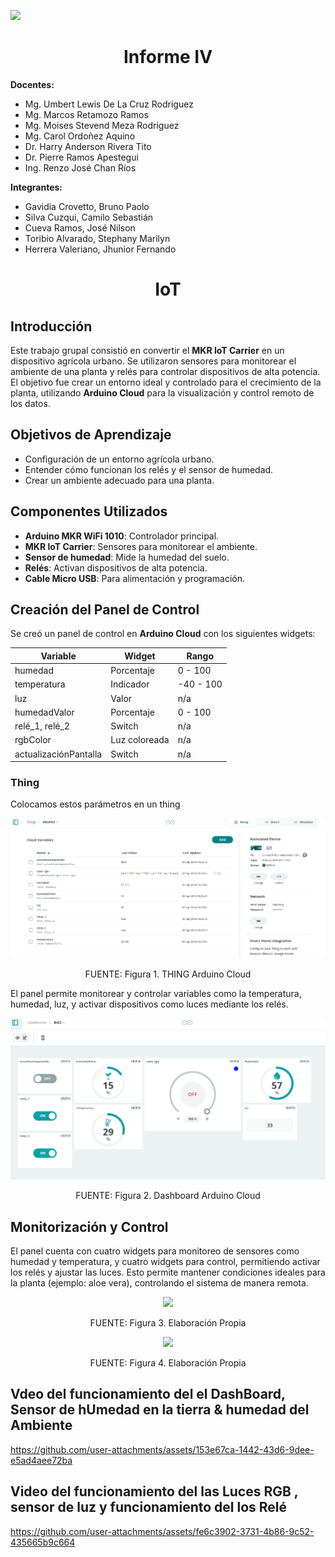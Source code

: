 <p align="left">
  <img src="https://seeklogo.com/images/U/u-cayetano-heredia-logo-CA435ADF8C-seeklogo.com.png" width="200">
  <h1 align="center">Informe IV</h1>
</p>
 
<strong>Docentes:</strong>
- Mg. Umbert Lewis De La Cruz Rodriguez 
- Mg. Marcos Retamozo Ramos
- Mg. Moises Stevend Meza Rodriguez
- Mg. Carol Ordoñez Aquino
- Dr. Harry Anderson Rivera Tito  
- Dr. Pierre Ramos Apestegui 
- Ing. Renzo José Chan Ríos

<strong>Integrantes:</strong>
- Gavidia Crovetto, Bruno Paolo
- Silva Cuzqui, Camilo Sebastián
- Cueva Ramos, José Nilson
- Toribio Alvarado, Stephany Marilyn
- Herrera Valeriano, Jhunior Fernando 

<p align="left">
  <h1 align="center">IoT</h1>
</p>

## Introducción
Este trabajo grupal consistió en convertir el **MKR IoT Carrier** en un dispositivo agrícola urbano. Se utilizaron sensores para monitorear el ambiente de una planta y relés para controlar dispositivos de alta potencia. El objetivo fue crear un entorno ideal y controlado para el crecimiento de la planta, utilizando **Arduino Cloud** para la visualización y control remoto de los datos.


## Objetivos de Aprendizaje
- Configuración de un entorno agrícola urbano.
- Entender cómo funcionan los relés y el sensor de humedad.
- Crear un ambiente adecuado para una planta.

## Componentes Utilizados
- **Arduino MKR WiFi 1010**: Controlador principal.
- **MKR IoT Carrier**: Sensores para monitorear el ambiente.
- **Sensor de humedad**: Mide la humedad del suelo.
- **Relés**: Activan dispositivos de alta potencia.
- **Cable Micro USB**: Para alimentación y programación.

## Creación del Panel de Control
Se creó un panel de control en **Arduino Cloud** con los siguientes widgets:

| Variable             | Widget         | Rango       |
|----------------------|----------------|-------------|
| humedad              | Porcentaje     | 0 - 100     |
| temperatura          | Indicador      | -40 - 100   |
| luz                  | Valor          | n/a         |
| humedadValor         | Porcentaje     | 0 - 100     |
| relé_1, relé_2       | Switch         | n/a         |
| rgbColor             | Luz coloreada  | n/a         |
| actualizaciónPantalla| Switch         | n/a         |

### Thing


Colocamos estos parámetros en un thing

![thing](thing.png)
<p align="center" class="note text-center note-white">FUENTE: Figura 1. THING Arduino Cloud</p>

El panel permite monitorear y controlar variables como la temperatura, humedad, luz, y activar dispositivos como luces mediante los relés.

![alt text](Dashboard.png)
<p align="center" class="note text-center note-white">FUENTE: Figura 2. Dashboard Arduino Cloud</p>

## Monitorización y Control
El panel cuenta con cuatro widgets para monitoreo de sensores como humedad y temperatura, y cuatro widgets para control, permitiendo activar los relés y ajustar las luces. Esto permite mantener condiciones ideales para la planta (ejemplo: aloe vera), controlando el sistema de manera remota.
<p align="center">

<img src="https://github.com/user-attachments/assets/710ac2b2-4ff8-40fd-a07d-abd7fd7cbec5">

</p>
<p align="center" class="note text-center note-white">FUENTE: Figura 3. Elaboración Propia</p>

<p align="center">
<img src="https://github.com/user-attachments/assets/a28bcead-007e-4a9a-a611-152db9f82020">

</p>
<p align="center" class="note text-center note-white">FUENTE: Figura 4. Elaboración Propia</p>

## Vdeo del funcionamiento del el DashBoard, Sensor de hUmedad en la tierra & humedad del Ambiente


https://github.com/user-attachments/assets/153e67ca-1442-43d6-9dee-e5ad4aee72ba

## Video del funcionamiento del las Luces RGB , sensor de luz y funcionamiento del los Relé

https://github.com/user-attachments/assets/fe6c3902-3731-4b86-9c52-435665b9c664



